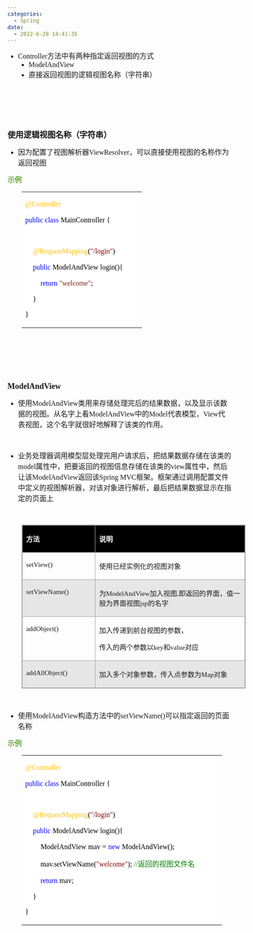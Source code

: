 ```yaml
---
categories:
  - Spring
date:
  - 2022-6-28 14:41:35
---
```


<ul style="list-style-type:disc">
    <li><span style="font-size:12.0pt"><span style="font-family:&quot;Comic Sans MS&quot;">Controller</span></span><span
            style="font-size:12.0pt"><span
                style="font-family:&quot;Microsoft YaHei UI&quot;">方法中有两种指定返回视图的方式</span></span>
        <ul style="list-style-type:disc">
            <li><span style="font-size:12.0pt"><span
                        style="font-family:&quot;Comic Sans MS&quot;">ModelAndView</span></span></li>
            <li><span style="font-size:12.0pt"><span
                        style="font-family:&quot;Microsoft YaHei UI&quot;">直接返回视图的逻辑视图名称（字符串）</span></span></li>
        </ul>
    </li>
</ul>
<p><span style="font-size:12.0pt"><span style="font-family:&quot;Microsoft YaHei UI&quot;">&nbsp;</span></span></p>
<p><span style="font-size:12.0pt"><span style="font-family:&quot;Microsoft YaHei UI&quot;">&nbsp;</span></span></p>
<p><span style="font-size:12.0pt"><span style="font-family:&quot;Microsoft YaHei UI&quot;">&nbsp;</span></span></p>
<p><span style="font-size:13.5pt"><span
            style="font-family:&quot;Microsoft YaHei UI&quot;"><strong>使用逻辑视图名称（字符串）</strong></span></span></p>
<ul>
    <li><span style="font-size:12.0pt"><span style="font-family:&quot;Microsoft YaHei UI&quot;">因为配置了视图解析器</span><span
                style="font-family:&quot;Comic Sans MS&quot;">ViewResolver</span><span
                style="font-family:&quot;Microsoft YaHei UI&quot;">，可以直接使用视图的名称作为返回视图</span></span></li>
</ul>
<p><span style="font-size:12.0pt"><span style="font-family:&quot;Microsoft YaHei UI&quot;"><span
                style="color:#70ad47"><strong>示例</strong></span></span></span></p>
<table summary="" cellspacing="0"
    style="border-collapse:collapse; border-color:#a3a3a3; border-style:solid; border-width:0px; margin-left:32px"
    class=" cke_show_border">
    <tbody>
        <tr>
            <td
                style="background-color:white; border-bottom:0px; border-left:0px; border-right:0px; border-top:0px; vertical-align:top; width:2.6576in">
                <p><span style="font-size:12.0pt"><span style="font-family:&quot;Comic Sans MS&quot;"><span
                                style="color:#ffc000">@Controller</span></span></span></p>
                <p><span style="font-size:12.0pt"><span style="font-family:&quot;Comic Sans MS&quot;"><span
                                style="color:blue">public</span></span>&nbsp;<span
                            style="font-family:&quot;Comic Sans MS&quot;"><span
                                style="color:blue">class</span></span>&nbsp;<span
                            style="font-family:&quot;Comic Sans MS&quot;"><span
                                style="color:black">MainController</span></span>&nbsp;<span
                            style="font-family:&quot;Comic Sans MS&quot;"><span
                                style="color:black">{</span></span></span></p>
                <p><span style="font-size:12.0pt"><span style="font-family:&quot;Comic Sans MS&quot;"><span
                                style="color:black">&nbsp;</span></span></span></p>
                <p><span style="font-size:12.0pt">&nbsp;&nbsp;&nbsp;&nbsp;<span
                            style="font-family:&quot;Comic Sans MS&quot;"><span
                                style="color:#ffc000">@RequestMapping</span></span><span
                            style="font-family:&quot;Comic Sans MS&quot;"><span style="color:black">(</span></span><span
                            style="font-family:&quot;Comic Sans MS&quot;"><span
                                style="color:maroon">"</span></span><span
                            style="font-family:&quot;Comic Sans MS&quot;"><span
                                style="color:maroon">/</span></span><span
                            style="font-family:&quot;Comic Sans MS&quot;"><span
                                style="color:maroon">login"</span></span><span
                            style="font-family:&quot;Comic Sans MS&quot;"><span
                                style="color:black">)</span></span></span></p>
                <p><span style="font-size:12.0pt">&nbsp;&nbsp;&nbsp;&nbsp;<span
                            style="font-family:&quot;Comic Sans MS&quot;"><span
                                style="color:blue">public</span></span>&nbsp;<span
                            style="font-family:&quot;Comic Sans MS&quot;"><span
                                style="color:black">ModelAndView</span></span>&nbsp;<span
                            style="font-family:&quot;Comic Sans MS&quot;"><span
                                style="color:black">login(){</span></span></span></p>
                <p><span style="font-size:12.0pt">&nbsp;&nbsp;&nbsp;&nbsp;&nbsp;&nbsp;&nbsp;&nbsp;<span
                            style="font-family:&quot;Comic Sans MS&quot;"><span
                                style="color:blue">return</span></span>&nbsp;<span
                            style="font-family:&quot;Comic Sans MS&quot;"><span
                                style="color:#78230c">"welcome"</span></span><span
                            style="font-family:&quot;Comic Sans MS&quot;"><span
                                style="color:black">;</span></span></span></p>
                <p><span style="font-size:12.0pt"><span style="color:black">&nbsp;&nbsp;&nbsp;&nbsp;<span
                                style="font-family:&quot;Comic Sans MS&quot;">}</span></span></span></p>
                <p><span style="font-size:12.0pt"><span style="font-family:&quot;Comic Sans MS&quot;"><span
                                style="color:black">}</span></span></span></p>
            </td>
        </tr>
    </tbody>
</table>
<p><span style="font-size:13.5pt"><span style="font-family:&quot;Microsoft YaHei UI&quot;">&nbsp;</span></span></p>
<p><span style="font-size:13.5pt"><span style="font-family:&quot;Microsoft YaHei UI&quot;">&nbsp;</span></span></p>
<p><span style="font-size:13.5pt"><span style="font-family:&quot;Microsoft YaHei UI&quot;">&nbsp;</span></span></p>
<p><span style="font-size:13.5pt"><span
            style="font-family:&quot;Comic Sans MS&quot;"><strong>ModelAndView</strong></span></span></p>
<ul style="list-style-type:disc">
    <li><span style="font-size:12.0pt"><span style="font-family:&quot;Microsoft YaHei UI&quot;">使用</span></span><span
            style="font-size:12.0pt"><span style="font-family:&quot;Comic Sans MS&quot;">ModelAndView</span></span><span
            style="font-size:12.0pt"><span
                style="font-family:&quot;Microsoft YaHei UI&quot;">类用来存储处理完后的结果数据，以及显示该数据的视图。从名字上看</span></span><span
            style="font-size:12.0pt"><span style="font-family:&quot;Comic Sans MS&quot;">ModelAndView</span></span><span
            style="font-size:12.0pt"><span style="font-family:&quot;Microsoft YaHei UI&quot;">中的</span></span><span
            style="font-size:12.0pt"><span style="font-family:&quot;Comic Sans MS&quot;">Model</span></span><span
            style="font-size:12.0pt"><span style="font-family:&quot;Microsoft YaHei UI&quot;">代表模型，</span></span><span
            style="font-size:12.0pt"><span style="font-family:&quot;Comic Sans MS&quot;">View</span></span><span
            style="font-size:12.0pt"><span
                style="font-family:&quot;Microsoft YaHei UI&quot;">代表视图，这个名字就很好地解释了该类的作用。</span></span></li>
</ul>
<p><span style="font-size:12.0pt"><span style="font-family:&quot;Comic Sans MS&quot;">&nbsp;</span></span></p>
<ul style="list-style-type:disc">
    <li><span style="font-size:12.0pt"><span
                style="font-family:&quot;Microsoft YaHei UI&quot;">业务处理器调用模型层处理完用户请求后，把结果数据存储在该类的</span></span><span
            style="font-size:12.0pt"><span style="font-family:&quot;Comic Sans MS&quot;">model</span></span><span
            style="font-size:12.0pt"><span
                style="font-family:&quot;Microsoft YaHei UI&quot;">属性中，把要返回的视图信息存储在该类的</span></span><span
            style="font-size:12.0pt"><span style="font-family:&quot;Comic Sans MS&quot;">view</span></span><span
            style="font-size:12.0pt"><span
                style="font-family:&quot;Microsoft YaHei UI&quot;">属性中，然后让该</span></span><span
            style="font-size:12.0pt"><span style="font-family:&quot;Comic Sans MS&quot;">ModelAndView</span></span><span
            style="font-size:12.0pt"><span style="font-family:&quot;Microsoft YaHei UI&quot;">返回该</span></span><span
            style="font-size:12.0pt"><span style="font-family:&quot;Comic Sans MS&quot;">Spring MVC</span></span><span
            style="font-size:12.0pt"><span
                style="font-family:&quot;Microsoft YaHei UI&quot;">框架。框架通过调用配置文件中定义的视图解析器，对该对象进行解析，最后把结果数据显示在指定的页面上</span></span>
    </li>
</ul>
<p><span style="font-size:12.0pt"><span style="font-family:&quot;Comic Sans MS&quot;">&nbsp;</span></span></p>
<table summary="" cellspacing="0"
    style="border-collapse:collapse; border-color:#a3a3a3; border-style:solid; border-width:1px; margin-left:32px"
    class=" cke_show_border">
    <tbody>
        <tr>
            <td
                style="background-color:black; border-bottom:1px solid #a3a3a3; border-left:1px solid #a3a3a3; border-right:1px solid #a3a3a3; border-top:1px solid #a3a3a3; vertical-align:top; width:1.6243in">
                <p><span style="font-size:11.5pt"><span style="font-family:&quot;Microsoft YaHei UI&quot;"><span
                                style="color:white"><strong>方法</strong></span></span></span></p>
            </td>
            <td
                style="background-color:black; border-bottom:1px solid #a3a3a3; border-left:1px solid #a3a3a3; border-right:1px solid #a3a3a3; border-top:1px solid #a3a3a3; vertical-align:top; width:3.7118in">
                <p><span style="font-size:11.5pt"><span style="font-family:&quot;Microsoft YaHei UI&quot;"><span
                                style="color:white"><strong>说明</strong></span></span></span></p>
            </td>
        </tr>
        <tr>
            <td
                style="border-bottom:1px solid #a3a3a3; border-left:1px solid #a3a3a3; border-right:1px solid #a3a3a3; border-top:1px solid #a3a3a3; vertical-align:top; width:1.6243in">
                <p><span style="font-size:11.5pt"><span
                            style="font-family:&quot;Comic Sans MS&quot;">setView()</span></span></p>
            </td>
            <td
                style="border-bottom:1px solid #a3a3a3; border-left:1px solid #a3a3a3; border-right:1px solid #a3a3a3; border-top:1px solid #a3a3a3; vertical-align:top; width:3.7118in">
                <p><span style="font-size:11.5pt"><span
                            style="font-family:&quot;Microsoft YaHei UI&quot;">使用已经实例化的视图对象</span></span></p>
            </td>
        </tr>
        <tr>
            <td
                style="background-color:#e7e6e6; border-bottom:1px solid #a3a3a3; border-left:1px solid #a3a3a3; border-right:1px solid #a3a3a3; border-top:1px solid #a3a3a3; vertical-align:top; width:1.6243in">
                <p><span style="font-size:11.5pt"><span
                            style="font-family:&quot;Comic Sans MS&quot;">setViewName()</span></span></p>
            </td>
            <td
                style="background-color:#e7e6e6; border-bottom:1px solid #a3a3a3; border-left:1px solid #a3a3a3; border-right:1px solid #a3a3a3; border-top:1px solid #a3a3a3; vertical-align:top; width:3.7118in">
                <p><span style="font-size:11.5pt"><span style="font-family:&quot;Microsoft YaHei UI&quot;">为</span><span
                            style="font-family:&quot;Comic Sans MS&quot;">ModelAndView</span><span
                            style="font-family:&quot;Microsoft YaHei UI&quot;">加入视图</span><span
                            style="font-family:&quot;Comic Sans MS&quot;">,</span><span
                            style="font-family:&quot;Microsoft YaHei UI&quot;">即返回的界面，值一般为界面视图</span><span
                            style="font-family:&quot;Comic Sans MS&quot;">jsp</span><span
                            style="font-family:&quot;Microsoft YaHei UI&quot;">的名字</span></span></p>
            </td>
        </tr>
        <tr>
            <td
                style="border-bottom:1px solid #a3a3a3; border-left:1px solid #a3a3a3; border-right:1px solid #a3a3a3; border-top:1px solid #a3a3a3; vertical-align:top; width:1.6243in">
                <p><span style="font-size:11.5pt"><span
                            style="font-family:&quot;Comic Sans MS&quot;">addObject()</span></span></p>
            </td>
            <td
                style="border-bottom:1px solid #a3a3a3; border-left:1px solid #a3a3a3; border-right:1px solid #a3a3a3; border-top:1px solid #a3a3a3; vertical-align:top; width:3.7118in">
                <p><span style="font-size:11.5pt"><span
                            style="font-family:&quot;Microsoft YaHei UI&quot;">加入传递到前台视图的参数，</span></span></p>
                <p><span style="font-size:11.5pt"><span
                            style="font-family:&quot;Microsoft YaHei UI&quot;">传入的两个参数以</span><span
                            style="font-family:&quot;Comic Sans MS&quot;">key</span><span
                            style="font-family:&quot;Microsoft YaHei UI&quot;">和</span><span
                            style="font-family:&quot;Comic Sans MS&quot;">value</span><span
                            style="font-family:&quot;Microsoft YaHei UI&quot;">对应</span></span></p>
            </td>
        </tr>
        <tr>
            <td
                style="background-color:#e7e6e6; border-bottom:1px solid #a3a3a3; border-left:1px solid #a3a3a3; border-right:1px solid #a3a3a3; border-top:1px solid #a3a3a3; vertical-align:top; width:1.6243in">
                <p><span style="font-size:11.5pt"><span
                            style="font-family:&quot;Comic Sans MS&quot;">addAllObject()</span></span></p>
            </td>
            <td
                style="background-color:#e7e6e6; border-bottom:1px solid #a3a3a3; border-left:1px solid #a3a3a3; border-right:1px solid #a3a3a3; border-top:1px solid #a3a3a3; vertical-align:top; width:3.7118in">
                <p><span style="font-size:11.5pt"><span
                            style="font-family:&quot;Microsoft YaHei UI&quot;">加入多个对象参数，传入点参数为</span><span
                            style="font-family:&quot;Comic Sans MS&quot;">Map</span><span
                            style="font-family:&quot;Microsoft YaHei UI&quot;">对象</span></span></p>
            </td>
        </tr>
    </tbody>
</table>
<p><span style="font-size:12.0pt"><span style="font-family:&quot;Comic Sans MS&quot;">&nbsp;</span></span></p>
<ul>
    <li><span style="font-size:12.0pt"><span style="font-family:&quot;Microsoft YaHei UI&quot;">使用</span><span
                style="font-family:&quot;Comic Sans MS&quot;">ModelAndView</span><span
                style="font-family:&quot;Microsoft YaHei UI&quot;">构造方法中的</span><span
                style="font-family:&quot;Comic Sans MS&quot;">setViewName()</span><span
                style="font-family:&quot;Microsoft YaHei UI&quot;">可以指定返回的页面名称</span></span></li>
</ul>
<p><span style="font-size:12.0pt"><span style="font-family:&quot;Microsoft YaHei UI&quot;"><span
                style="color:#70ad47"><strong>示例</strong></span></span></span></p>
<table summary="" cellspacing="0"
    style="border-collapse:collapse; border-color:#a3a3a3; border-style:solid; border-width:0px; margin-left:32px"
    class=" cke_show_border">
    <tbody>
        <tr>
            <td
                style="background-color:white; border-bottom:0px; border-left:0px; border-right:0px; border-top:0px; vertical-align:top; width:4.527in">
                <p><span style="font-size:12.0pt"><span style="font-family:&quot;Comic Sans MS&quot;"><span
                                style="color:#ffc000">@Controller</span></span></span></p>
                <p><span style="font-size:12.0pt"><span style="font-family:&quot;Comic Sans MS&quot;"><span
                                style="color:blue">public</span></span>&nbsp;<span
                            style="font-family:&quot;Comic Sans MS&quot;"><span
                                style="color:blue">class</span></span>&nbsp;<span
                            style="font-family:&quot;Comic Sans MS&quot;"><span
                                style="color:black">MainController</span></span>&nbsp;<span
                            style="font-family:&quot;Comic Sans MS&quot;"><span
                                style="color:black">{</span></span></span></p>
                <p><span style="font-size:12.0pt"><span style="font-family:&quot;Comic Sans MS&quot;"><span
                                style="color:black">&nbsp;</span></span></span></p>
                <p><span style="font-size:12.0pt">&nbsp;&nbsp;&nbsp;&nbsp;<span
                            style="font-family:&quot;Comic Sans MS&quot;"><span
                                style="color:#ffc000">@RequestMapping</span></span><span
                            style="font-family:&quot;Comic Sans MS&quot;"><span style="color:black">(</span></span><span
                            style="font-family:&quot;Comic Sans MS&quot;"><span
                                style="color:maroon">"</span></span><span
                            style="font-family:&quot;Comic Sans MS&quot;"><span
                                style="color:maroon">/</span></span><span
                            style="font-family:&quot;Comic Sans MS&quot;"><span
                                style="color:maroon">login"</span></span><span
                            style="font-family:&quot;Comic Sans MS&quot;"><span
                                style="color:black">)</span></span></span></p>
                <p><span style="font-size:12.0pt">&nbsp;&nbsp;&nbsp;&nbsp;<span
                            style="font-family:&quot;Comic Sans MS&quot;"><span
                                style="color:blue">public</span></span>&nbsp;<span
                            style="font-family:&quot;Comic Sans MS&quot;"><span
                                style="color:black">ModelAndView</span></span>&nbsp;<span
                            style="font-family:&quot;Comic Sans MS&quot;"><span
                                style="color:black">login(){</span></span></span></p>
                <p><span style="font-size:12.0pt">&nbsp;&nbsp;&nbsp;&nbsp;&nbsp;&nbsp;&nbsp;&nbsp;<span
                            style="font-family:&quot;Comic Sans MS&quot;"><span
                                style="color:black">ModelAndView</span></span>&nbsp;<span
                            style="font-family:&quot;Comic Sans MS&quot;"><span
                                style="color:black">mav</span></span>&nbsp;<span
                            style="font-family:&quot;Comic Sans MS&quot;"><span
                                style="color:black">=</span></span>&nbsp;<span
                            style="font-family:&quot;Comic Sans MS&quot;"><span
                                style="color:blue">new</span></span>&nbsp;<span
                            style="font-family:&quot;Comic Sans MS&quot;"><span
                                style="color:black">ModelAndView();</span></span></span></p>
                <p><span style="font-size:12.0pt">&nbsp;&nbsp;&nbsp;&nbsp;&nbsp;&nbsp;&nbsp;&nbsp;<span
                            style="font-family:&quot;Comic Sans MS&quot;"><span
                                style="color:black">mav.setViewName(</span></span><span
                            style="font-family:&quot;Comic Sans MS&quot;"><span
                                style="color:maroon">"welcome"</span></span><span
                            style="font-family:&quot;Comic Sans MS&quot;"><span
                                style="color:black">);</span></span>&nbsp;<span
                            style="font-family:&quot;Comic Sans MS&quot;"><span
                                style="color:green">//</span></span><span
                            style="font-family:&quot;Microsoft YaHei UI&quot;"><span
                                style="color:green">返回的视图文件名</span></span></span></p>
                <p><span style="font-size:12.0pt">&nbsp;&nbsp;&nbsp;&nbsp;&nbsp;&nbsp;&nbsp;&nbsp;<span
                            style="font-family:&quot;Comic Sans MS&quot;"><span
                                style="color:blue">return</span></span>&nbsp;<span
                            style="font-family:&quot;Comic Sans MS&quot;"><span
                                style="color:black">mav;</span></span></span></p>
                <p><span style="font-size:12.0pt"><span style="color:black">&nbsp;&nbsp;&nbsp;&nbsp;<span
                                style="font-family:&quot;Comic Sans MS&quot;">}</span></span></span></p>
                <p><span style="font-size:12.0pt"><span style="font-family:&quot;Comic Sans MS&quot;"><span
                                style="color:black">}</span></span></span></p>
            </td>
        </tr>
    </tbody>
</table>
<p><span style="font-size:12.0pt"><span style="font-family:&quot;Comic Sans MS&quot;"><span
                style="color:#70ad47">&nbsp;</span></span></span></p>
<p><span style="font-size:13.5pt"><span style="font-family:&quot;Comic Sans MS&quot;">&nbsp;</span></span></p>
